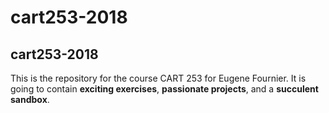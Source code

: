 # cart253-2018

## cart253-2018
This is the repository for the course CART 253 for Eugene Fournier.
It is going to contain __exciting exercises__, __passionate projects__,
and a __succulent sandbox__.
